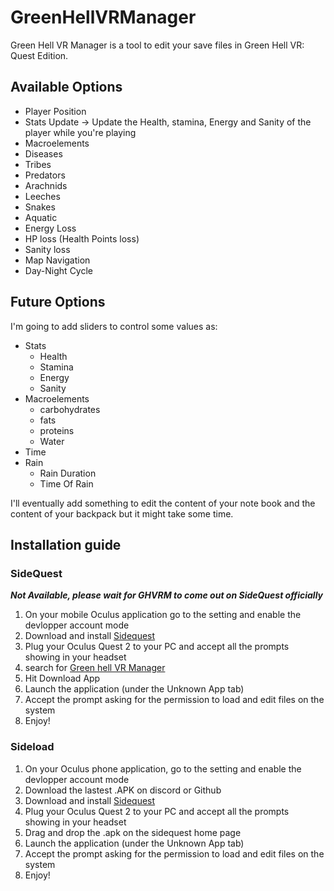 # GreenHellVRManager

Green Hell VR Manager is a tool to edit your save files in Green Hell VR: Quest Edition.

## Available Options
- Player Position
- Stats Update -> Update the Health, stamina, Energy and Sanity of the player while you're playing
- Macroelements
- Diseases
- Tribes
- Predators
- Arachnids
- Leeches
- Snakes
- Aquatic
- Energy Loss
- HP loss (Health Points loss)
- Sanity loss
- Map Navigation
- Day-Night Cycle

## Future Options
I'm going to add sliders to control some values as:
- Stats
  - Health
  - Stamina
  - Energy
  - Sanity
- Macroelements
  - carbohydrates
  - fats
  - proteins
  - Water
- Time
- Rain
  - Rain Duration
  - Time Of Rain

I'll eventually add something to edit the content of your note book and the content of your backpack but it might take some time.

## Installation guide

### SideQuest
***Not Available, please wait for GHVRM to come out on SideQuest officially***

1. On your mobile Oculus application go to the setting and enable the devlopper account mode
2. Download and install [Sidequest](https://sidequestvr.com/setup-howto)
3. Plug your Oculus Quest 2 to your PC and accept all the prompts showing in your headset
4. search for [Green hell VR Manager](https://sidequestvr.com/app/8341/ghvrm)
5. Hit Download App
6. Launch the application (under the Unknown App tab)
7. Accept the prompt asking for the permission to load and edit files on the system
8. Enjoy!


### Sideload

1. On your Oculus phone application, go to the setting and enable the devlopper account mode
2. Download the lastest .APK on discord or Github
3. Download and install [Sidequest](https://sidequestvr.com/setup-howto)
4. Plug your Oculus Quest 2 to your PC and accept all the prompts showing in your headset
5. Drag and drop the .apk on the sidequest home page
6. Launch the application (under the Unknown App tab)
7. Accept the prompt asking for the permission to load and edit files on the system
8. Enjoy!
